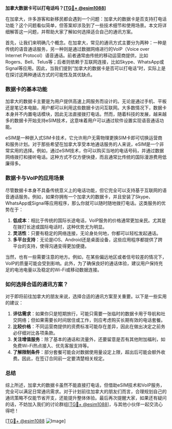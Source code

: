 **加拿大数据卡可以打电话吗？[[TG💪+ @esim1088](https://t.me/s/esim1088)]**

在加拿大，许多游客和新移民都会遇到一个问题：加拿大的数据卡是否支持打电话功能？这个问题看似简单，但答案却涉及到了一些技术细节和使用场景。本文将详细解答这一问题，并帮助大家了解如何选择适合自己的通讯方案。

首先，让我们来明确几个概念。在加拿大，常见的通讯方式主要分为两种：一种是传统的语音通话服务，另一种则是通过数据网络进行的VoIP（Voice over Internet Protocol）语音通话。前者通常由传统的移动运营商提供，比如Rogers、Bell、Telus等；后者则依赖于互联网连接，比如Skype、WhatsApp或Signal等应用。因此，当我们提到“加拿大的数据卡是否可以打电话”时，实际上是在探讨这两种通话方式的可能性及其优缺点。

### 数据卡的基本功能

加拿大的数据卡主要是为用户提供高速上网服务而设计的。无论是通过手机、平板还是笔记本电脑，用户都可以利用这些数据卡访问互联网。大多数情况下，数据卡本身并不内置电话模块，因此无法直接拨打电话。然而，随着科技的发展，越来越多的数据卡开始支持eSIM技术，这意味着用户可以通过软件设置实现语音通话功能。

eSIM是一种嵌入式SIM卡技术，它允许用户无需物理更换SIM卡即可切换运营商和服务计划。对于那些希望在加拿大享受本地通话服务的人来说，eSIM是一个非常实用的选择。例如，通过eSIM技术，你可以购买当地的电话号码，并通过数据网络拨打和接听电话。这种方式不仅方便快捷，而且通常比传统的国际漫游费用低廉得多。

### 数据卡与VoIP的应用场景

尽管数据卡本身不具备传统意义上的电话功能，但它完全可以支持基于互联网的语音通话服务。例如，如果你拥有一个加拿大的数据卡，并且安装了Skype、WhatsApp或Signal等应用程序，那么你就可以随时随地拨打电话。这类服务的优势在于：

1. **低成本**：相比于传统的国际长途电话，VoIP服务的价格通常更加亲民。尤其是在拨打长途或国际电话时，这种优势尤为明显。
2. **灵活性**：只要有稳定的网络连接，无论身处何地，你都可以轻松发起通话。
3. **多平台支持**：无论是iOS、Android还是桌面设备，这些应用程序都提供了跨平台的支持，使得沟通变得更加便捷。

当然，也有一些需要注意的地方。例如，在某些偏远地区或者信号较差的情况下，VoIP的质量可能会受到影响。此外，为了确保良好的通话体验，建议用户保持充足的电池电量以及稳定的Wi-Fi或移动数据连接。

### 如何选择合适的通讯方案？

对于即将前往加拿大的朋友来说，选择合适的通讯方案至关重要。以下是一些实用的建议：

1. **评估需求**：如果你只是短期旅行，可能只需要一张临时的数据卡用于导航和社交网络；但如果需要长时间居住或工作，则应考虑购买长期有效的电话套餐。
2. **比较价格**：不同运营商提供的资费标准可能存在差异，因此在做出决定之前务必仔细对比各项条款。
3. **关注增值服务**：除了基本的通话和流量外，还要留意是否有其他附加福利，如免费Wi-Fi热点接入、优先客服支持等。
4. **了解限制条件**：部分套餐可能会对数据使用量设定上限，超出后可能会额外收费。因此，在签订合同前一定要清楚相关规定。

### 总结

综上所述，加拿大的数据卡虽然不能直接打电话，但借助eSIM技术和VoIP服务，完全可以满足日常通讯需求。对于计划前往加拿大的朋友们而言，合理规划自己的通讯策略不仅能节省开支，还能提升整体体验。最后再次提醒大家，如果还有疑问的话，不妨加入我们的讨论群组[[TG💪+ @esim1088](https://t.me/s/esim1088)]，与其他小伙伴一起交流心得吧！

[[TG💪+ @esim1088](https://t.me/s/esim1088) ![Image](https://i.postimg.cc/4NQfJmqS/Snipaste-2025-05-13-00-14-12.png)]
